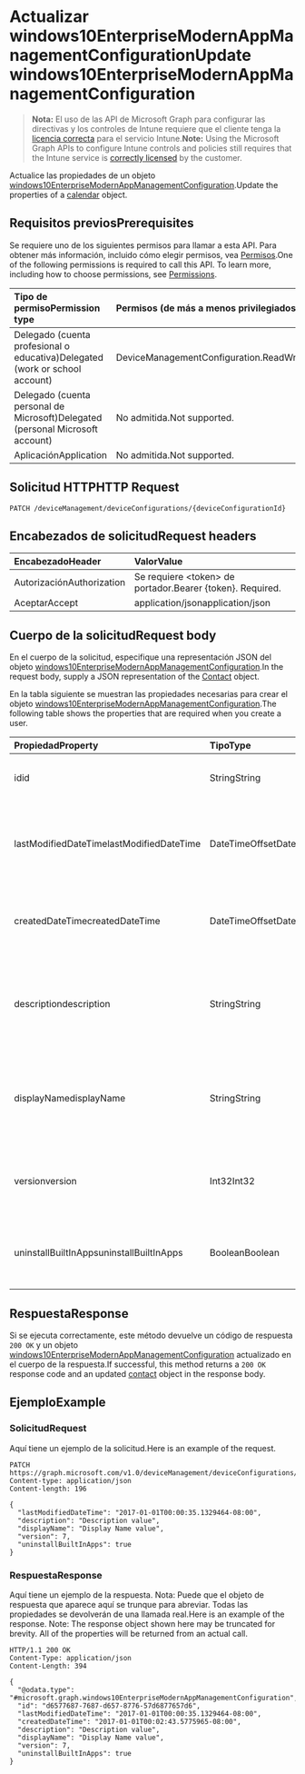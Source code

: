 # <a name="update-windows10enterprisemodernappmanagementconfiguration"></a><span data-ttu-id="e6d2c-101">Actualizar windows10EnterpriseModernAppManagementConfiguration</span><span class="sxs-lookup"><span data-stu-id="e6d2c-101">Update windows10EnterpriseModernAppManagementConfiguration</span></span>

> <span data-ttu-id="e6d2c-102">**Nota:** El uso de las API de Microsoft Graph para configurar las directivas y los controles de Intune requiere que el cliente tenga la [licencia correcta](https://go.microsoft.com/fwlink/?linkid=839381) para el servicio Intune.</span><span class="sxs-lookup"><span data-stu-id="e6d2c-102">**Note:** Using the Microsoft Graph APIs to configure Intune controls and policies still requires that the Intune service is [correctly licensed](https://go.microsoft.com/fwlink/?linkid=839381) by the customer.</span></span>

<span data-ttu-id="e6d2c-103">Actualice las propiedades de un objeto [windows10EnterpriseModernAppManagementConfiguration](../resources/intune_deviceconfig_windows10enterprisemodernappmanagementconfiguration.md).</span><span class="sxs-lookup"><span data-stu-id="e6d2c-103">Update the properties of a [calendar](../resources/intune_deviceconfig_windows10enterprisemodernappmanagementconfiguration.md) object.</span></span>
## <a name="prerequisites"></a><span data-ttu-id="e6d2c-104">Requisitos previos</span><span class="sxs-lookup"><span data-stu-id="e6d2c-104">Prerequisites</span></span>
<span data-ttu-id="e6d2c-p101">Se requiere uno de los siguientes permisos para llamar a esta API. Para obtener más información, incluido cómo elegir permisos, vea [Permisos](../../../concepts/permissions_reference.md).</span><span class="sxs-lookup"><span data-stu-id="e6d2c-p101">One of the following permissions is required to call this API. To learn more, including how to choose permissions, see [Permissions](../../../concepts/permissions_reference.md).</span></span>

|<span data-ttu-id="e6d2c-107">Tipo de permiso</span><span class="sxs-lookup"><span data-stu-id="e6d2c-107">Permission type</span></span>|<span data-ttu-id="e6d2c-108">Permisos (de más a menos privilegiados)</span><span class="sxs-lookup"><span data-stu-id="e6d2c-108">Permissions (from least to most privileged)</span></span>|
|:---|:---|
|<span data-ttu-id="e6d2c-109">Delegado (cuenta profesional o educativa)</span><span class="sxs-lookup"><span data-stu-id="e6d2c-109">Delegated (work or school account)</span></span>|<span data-ttu-id="e6d2c-110">DeviceManagementConfiguration.ReadWrite.All</span><span class="sxs-lookup"><span data-stu-id="e6d2c-110">DeviceManagementConfiguration.ReadWrite.All</span></span>|
|<span data-ttu-id="e6d2c-111">Delegado (cuenta personal de Microsoft)</span><span class="sxs-lookup"><span data-stu-id="e6d2c-111">Delegated (personal Microsoft account)</span></span>|<span data-ttu-id="e6d2c-112">No admitida.</span><span class="sxs-lookup"><span data-stu-id="e6d2c-112">Not supported.</span></span>|
|<span data-ttu-id="e6d2c-113">Aplicación</span><span class="sxs-lookup"><span data-stu-id="e6d2c-113">Application</span></span>|<span data-ttu-id="e6d2c-114">No admitida.</span><span class="sxs-lookup"><span data-stu-id="e6d2c-114">Not supported.</span></span>|

## <a name="http-request"></a><span data-ttu-id="e6d2c-115">Solicitud HTTP</span><span class="sxs-lookup"><span data-stu-id="e6d2c-115">HTTP Request</span></span>
<!-- {
  "blockType": "ignored"
}
-->
``` http
PATCH /deviceManagement/deviceConfigurations/{deviceConfigurationId}
```

## <a name="request-headers"></a><span data-ttu-id="e6d2c-116">Encabezados de solicitud</span><span class="sxs-lookup"><span data-stu-id="e6d2c-116">Request headers</span></span>
|<span data-ttu-id="e6d2c-117">Encabezado</span><span class="sxs-lookup"><span data-stu-id="e6d2c-117">Header</span></span>|<span data-ttu-id="e6d2c-118">Valor</span><span class="sxs-lookup"><span data-stu-id="e6d2c-118">Value</span></span>|
|:---|:---|
|<span data-ttu-id="e6d2c-119">Autorización</span><span class="sxs-lookup"><span data-stu-id="e6d2c-119">Authorization</span></span>|<span data-ttu-id="e6d2c-120">Se requiere &lt;token&gt; de portador.</span><span class="sxs-lookup"><span data-stu-id="e6d2c-120">Bearer {token}. Required.</span></span>|
|<span data-ttu-id="e6d2c-121">Aceptar</span><span class="sxs-lookup"><span data-stu-id="e6d2c-121">Accept</span></span>|<span data-ttu-id="e6d2c-122">application/json</span><span class="sxs-lookup"><span data-stu-id="e6d2c-122">application/json</span></span>|

## <a name="request-body"></a><span data-ttu-id="e6d2c-123">Cuerpo de la solicitud</span><span class="sxs-lookup"><span data-stu-id="e6d2c-123">Request body</span></span>
<span data-ttu-id="e6d2c-124">En el cuerpo de la solicitud, especifique una representación JSON del objeto [windows10EnterpriseModernAppManagementConfiguration](../resources/intune_deviceconfig_windows10enterprisemodernappmanagementconfiguration.md).</span><span class="sxs-lookup"><span data-stu-id="e6d2c-124">In the request body, supply a JSON representation of the [Contact](../resources/intune_deviceconfig_windows10enterprisemodernappmanagementconfiguration.md) object.</span></span>

<span data-ttu-id="e6d2c-125">En la tabla siguiente se muestran las propiedades necesarias para crear el objeto [windows10EnterpriseModernAppManagementConfiguration](../resources/intune_deviceconfig_windows10enterprisemodernappmanagementconfiguration.md).</span><span class="sxs-lookup"><span data-stu-id="e6d2c-125">The following table shows the properties that are required when you create a user.</span></span>

|<span data-ttu-id="e6d2c-126">Propiedad</span><span class="sxs-lookup"><span data-stu-id="e6d2c-126">Property</span></span>|<span data-ttu-id="e6d2c-127">Tipo</span><span class="sxs-lookup"><span data-stu-id="e6d2c-127">Type</span></span>|<span data-ttu-id="e6d2c-128">Descripción</span><span class="sxs-lookup"><span data-stu-id="e6d2c-128">Description</span></span>|
|:---|:---|:---|
|<span data-ttu-id="e6d2c-129">id</span><span class="sxs-lookup"><span data-stu-id="e6d2c-129">id</span></span>|<span data-ttu-id="e6d2c-130">String</span><span class="sxs-lookup"><span data-stu-id="e6d2c-130">String</span></span>|<span data-ttu-id="e6d2c-131">Clave de la entidad.</span><span class="sxs-lookup"><span data-stu-id="e6d2c-131">Key of the setting.</span></span> <span data-ttu-id="e6d2c-132">Heredado de [deviceConfiguration](../resources/intune_deviceconfig_deviceconfiguration.md)</span><span class="sxs-lookup"><span data-stu-id="e6d2c-132">Inherited from [deviceConfiguration](../resources/intune_deviceconfig_deviceconfiguration.md)</span></span>|
|<span data-ttu-id="e6d2c-133">lastModifiedDateTime</span><span class="sxs-lookup"><span data-stu-id="e6d2c-133">lastModifiedDateTime</span></span>|<span data-ttu-id="e6d2c-134">DateTimeOffset</span><span class="sxs-lookup"><span data-stu-id="e6d2c-134">DateTimeOffset</span></span>|<span data-ttu-id="e6d2c-135">Fecha y hora en la que se modificó el objeto por última vez.</span><span class="sxs-lookup"><span data-stu-id="e6d2c-135">Indicates the date the object was last modified.</span></span> <span data-ttu-id="e6d2c-136">Heredado de [deviceConfiguration](../resources/intune_deviceconfig_deviceconfiguration.md)</span><span class="sxs-lookup"><span data-stu-id="e6d2c-136">Inherited from [deviceConfiguration](../resources/intune_deviceconfig_deviceconfiguration.md)</span></span>|
|<span data-ttu-id="e6d2c-137">createdDateTime</span><span class="sxs-lookup"><span data-stu-id="e6d2c-137">createdDateTime</span></span>|<span data-ttu-id="e6d2c-138">DateTimeOffset</span><span class="sxs-lookup"><span data-stu-id="e6d2c-138">DateTimeOffset</span></span>|<span data-ttu-id="e6d2c-139">Fecha y hora en la que se creó el objeto.</span><span class="sxs-lookup"><span data-stu-id="e6d2c-139">DateTime the object was created.</span></span> <span data-ttu-id="e6d2c-140">Heredado de [deviceConfiguration](../resources/intune_deviceconfig_deviceconfiguration.md)</span><span class="sxs-lookup"><span data-stu-id="e6d2c-140">Inherited from [deviceConfiguration](../resources/intune_deviceconfig_deviceconfiguration.md)</span></span>|
|<span data-ttu-id="e6d2c-141">description</span><span class="sxs-lookup"><span data-stu-id="e6d2c-141">description</span></span>|<span data-ttu-id="e6d2c-142">String</span><span class="sxs-lookup"><span data-stu-id="e6d2c-142">String</span></span>|<span data-ttu-id="e6d2c-143">Descripción proporcionada por el administrador de la configuración del dispositivo.</span><span class="sxs-lookup"><span data-stu-id="e6d2c-143">Admin provided description of the Device Configuration.</span></span> <span data-ttu-id="e6d2c-144">Heredado de [deviceConfiguration](../resources/intune_deviceconfig_deviceconfiguration.md)</span><span class="sxs-lookup"><span data-stu-id="e6d2c-144">Inherited from [deviceConfiguration](../resources/intune_deviceconfig_deviceconfiguration.md)</span></span>|
|<span data-ttu-id="e6d2c-145">displayName</span><span class="sxs-lookup"><span data-stu-id="e6d2c-145">displayName</span></span>|<span data-ttu-id="e6d2c-146">String</span><span class="sxs-lookup"><span data-stu-id="e6d2c-146">String</span></span>|<span data-ttu-id="e6d2c-147">Nombre proporcionado por el administrador de la configuración del dispositivo.</span><span class="sxs-lookup"><span data-stu-id="e6d2c-147">Admin provided name of the device configuration.</span></span> <span data-ttu-id="e6d2c-148">Heredado de [deviceConfiguration](../resources/intune_deviceconfig_deviceconfiguration.md)</span><span class="sxs-lookup"><span data-stu-id="e6d2c-148">Inherited from [deviceConfiguration](../resources/intune_deviceconfig_deviceconfiguration.md)</span></span>|
|<span data-ttu-id="e6d2c-149">version</span><span class="sxs-lookup"><span data-stu-id="e6d2c-149">version</span></span>|<span data-ttu-id="e6d2c-150">Int32</span><span class="sxs-lookup"><span data-stu-id="e6d2c-150">Int32</span></span>|<span data-ttu-id="e6d2c-151">Versión de la configuración del dispositivo.</span><span class="sxs-lookup"><span data-stu-id="e6d2c-151">Version of the device configuration.</span></span> <span data-ttu-id="e6d2c-152">Heredado de [deviceConfiguration](../resources/intune_deviceconfig_deviceconfiguration.md)</span><span class="sxs-lookup"><span data-stu-id="e6d2c-152">Inherited from [deviceConfiguration](../resources/intune_deviceconfig_deviceconfiguration.md)</span></span>|
|<span data-ttu-id="e6d2c-153">uninstallBuiltInApps</span><span class="sxs-lookup"><span data-stu-id="e6d2c-153">uninstallBuiltInApps</span></span>|<span data-ttu-id="e6d2c-154">Boolean</span><span class="sxs-lookup"><span data-stu-id="e6d2c-154">Boolean</span></span>|<span data-ttu-id="e6d2c-155">Indica si se desinstalará o no una lista fija de aplicaciones integradas de Windows.</span><span class="sxs-lookup"><span data-stu-id="e6d2c-155">Indicates whether or not to uninstall a fixed list of built-in Windows apps.</span></span>|



## <a name="response"></a><span data-ttu-id="e6d2c-156">Respuesta</span><span class="sxs-lookup"><span data-stu-id="e6d2c-156">Response</span></span>
<span data-ttu-id="e6d2c-157">Si se ejecuta correctamente, este método devuelve un código de respuesta `200 OK` y un objeto [windows10EnterpriseModernAppManagementConfiguration](../resources/intune_deviceconfig_windows10enterprisemodernappmanagementconfiguration.md) actualizado en el cuerpo de la respuesta.</span><span class="sxs-lookup"><span data-stu-id="e6d2c-157">If successful, this method returns a `200 OK` response code and an updated [contact](../resources/intune_deviceconfig_windows10enterprisemodernappmanagementconfiguration.md) object in the response body.</span></span>

## <a name="example"></a><span data-ttu-id="e6d2c-158">Ejemplo</span><span class="sxs-lookup"><span data-stu-id="e6d2c-158">Example</span></span>
### <a name="request"></a><span data-ttu-id="e6d2c-159">Solicitud</span><span class="sxs-lookup"><span data-stu-id="e6d2c-159">Request</span></span>
<span data-ttu-id="e6d2c-160">Aquí tiene un ejemplo de la solicitud.</span><span class="sxs-lookup"><span data-stu-id="e6d2c-160">Here is an example of the request.</span></span>
``` http
PATCH https://graph.microsoft.com/v1.0/deviceManagement/deviceConfigurations/{deviceConfigurationId}
Content-type: application/json
Content-length: 196

{
  "lastModifiedDateTime": "2017-01-01T00:00:35.1329464-08:00",
  "description": "Description value",
  "displayName": "Display Name value",
  "version": 7,
  "uninstallBuiltInApps": true
}
```

### <a name="response"></a><span data-ttu-id="e6d2c-161">Respuesta</span><span class="sxs-lookup"><span data-stu-id="e6d2c-161">Response</span></span>
<span data-ttu-id="e6d2c-p108">Aquí tiene un ejemplo de la respuesta. Nota: Puede que el objeto de respuesta que aparece aquí se trunque para abreviar. Todas las propiedades se devolverán de una llamada real.</span><span class="sxs-lookup"><span data-stu-id="e6d2c-p108">Here is an example of the response. Note: The response object shown here may be truncated for brevity. All of the properties will be returned from an actual call.</span></span>
``` http
HTTP/1.1 200 OK
Content-Type: application/json
Content-Length: 394

{
  "@odata.type": "#microsoft.graph.windows10EnterpriseModernAppManagementConfiguration",
  "id": "d6577687-7687-d657-8776-57d6877657d6",
  "lastModifiedDateTime": "2017-01-01T00:00:35.1329464-08:00",
  "createdDateTime": "2017-01-01T00:02:43.5775965-08:00",
  "description": "Description value",
  "displayName": "Display Name value",
  "version": 7,
  "uninstallBuiltInApps": true
}
```



